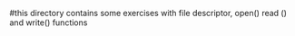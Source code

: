 #this directory contains some exercises with file descriptor, open() read () and write() functions 
